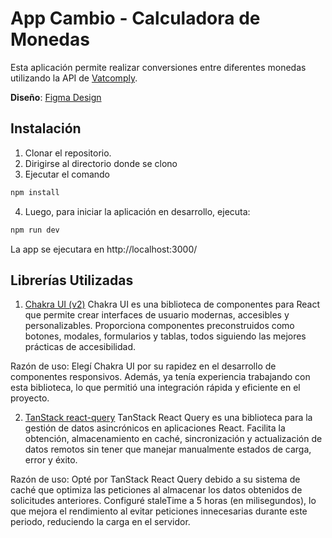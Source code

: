 # **App Cambio - Calculadora de Monedas**

Esta aplicación permite realizar conversiones entre diferentes monedas utilizando la API de [Vatcomply](https://www.vatcomply.com/documentation).

**Diseño**: [Figma Design](https://www.figma.com/design/B7sfg7erzZUozriMWXD49H/Untitled?node-id=0-1&p=f&t=6YUvHkhH44PGZnmR-0)

## **Instalación**

1. Clonar el repositorio.
2. Dirigirse al directorio donde se clono
3. Ejecutar el comando

```bash
npm install
```

4. Luego, para iniciar la aplicación en desarrollo, ejecuta:

```bash
npm run dev
```

La app se ejecutara en http://localhost:3000/

## Librerías Utilizadas

1. [Chakra UI (v2)](https://v2.chakra-ui.com/getting-started)
   Chakra UI es una biblioteca de componentes para React que permite crear interfaces de usuario modernas, accesibles y personalizables. Proporciona componentes preconstruidos como botones, modales, formularios y tablas, todos siguiendo las mejores prácticas de accesibilidad.

Razón de uso: Elegí Chakra UI por su rapidez en el desarrollo de componentes responsivos. Además, ya tenía experiencia trabajando con esta biblioteca, lo que permitió una integración rápida y eficiente en el proyecto.

2. [TanStack react-query](https://tanstack.com/query/latest/docs/framework/react/overview)
   TanStack React Query es una biblioteca para la gestión de datos asincrónicos en aplicaciones React. Facilita la obtención, almacenamiento en caché, sincronización y actualización de datos remotos sin tener que manejar manualmente estados de carga, error y éxito.

Razón de uso: Opté por TanStack React Query debido a su sistema de caché que optimiza las peticiones al almacenar los datos obtenidos de solicitudes anteriores. Configuré staleTime a 5 horas (en milisegundos), lo que mejora el rendimiento al evitar peticiones innecesarias durante este periodo, reduciendo la carga en el servidor.
